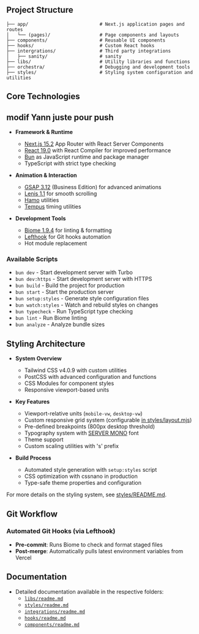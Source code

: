 ## Project Structure

```
├── app/                          # Next.js application pages and routes
│   └── (pages)/                  # Page components and layouts
├── components/                   # Reusable UI components
├── hooks/                        # Custom React hooks
├── intergrations/                # Third party integrations
│   ├── sanity/                   # sanity
├── libs/                         # Utility libraries and functions
├── orchestra/                    # Debugging and development tools
├── styles/                       # Styling system configuration and utilities
```

## Core Technologies
## modif Yann juste pour push

- **Framework & Runtime**
  - [Next.js 15.2](https://nextjs.org) App Router with React Server Components
  - [React 19.0](https://react.dev) with React Compiler for improved performance
  - [Bun](https://bun.sh) as JavaScript runtime and package manager
  - TypeScript with strict type checking

- **Animation & Interaction**
  - [GSAP 3.12](https://greensock.com/gsap/) (Business Edition) for advanced animations
  - [Lenis 1.1](https://github.com/darkroomengineering/lenis) for smooth scrolling
  - [Hamo](https://github.com/darkroomengineering/hamo) utilities
  - [Tempus](https://github.com/darkroomengineering/tempus) timing utilities

- **Development Tools**
  - [Biome 1.9.4](https://biomejs.dev/) for linting & formatting
  - [Lefthook](https://github.com/evilmartians/lefthook) for Git hooks automation
  - Hot module replacement


### Available Scripts
- `bun dev` - Start development server with Turbo
- `bun dev:https` - Start development server with HTTPS
- `bun build` - Build the project for production
- `bun start` - Start the production server
- `bun setup:styles` - Generate style configuration files
- `bun watch:styles` - Watch and rebuild styles on changes
- `bun typecheck` - Run TypeScript type checking
- `bun lint` - Run Biome linting
- `bun analyze` - Analyze bundle sizes

## Styling Architecture

- **System Overview**
  - Tailwind CSS v4.0.9 with custom utilities
  - PostCSS with advanced configuration and functions
  - CSS Modules for component styles
  - Responsive viewport-based units

- **Key Features**
  - Viewport-relative units (`mobile-vw`, `desktop-vw`)
  - Custom responsive grid system (configurable [in styles/layout.mjs](/styles/layout.mjs))
  - Pre-defined breakpoints (800px desktop threshold)
  - Typography system with [SERVER MONO](https://github.com/internet-development/www-server-mono) font
  - Theme support
  - Custom scaling utilities with 's' prefix

- **Build Process**
  - Automated style generation with `setup:styles` script
  - CSS optimization with cssnano in production
  - Type-safe theme properties and configuration

For more details on the styling system, see [styles/README.md](/styles/README.md).

## Git Workflow

### Automated Git Hooks (via Lefthook)
- **Pre-commit**: Runs Biome to check and format staged files
- **Post-merge**: Automatically pulls latest environment variables from Vercel

## Documentation

- Detailed documentation available in the respective folders:
  - [`libs/readme.md`](/libs/readme.md)
  - [`styles/readme.md`](/styles/readme.md)
  - [`integrations/readme.md`](/integrations/readme.md)
  - [`hooks/readme.md`](/hooks/readme.md)
  - [`components/readme.md`](/components/readme.md)
